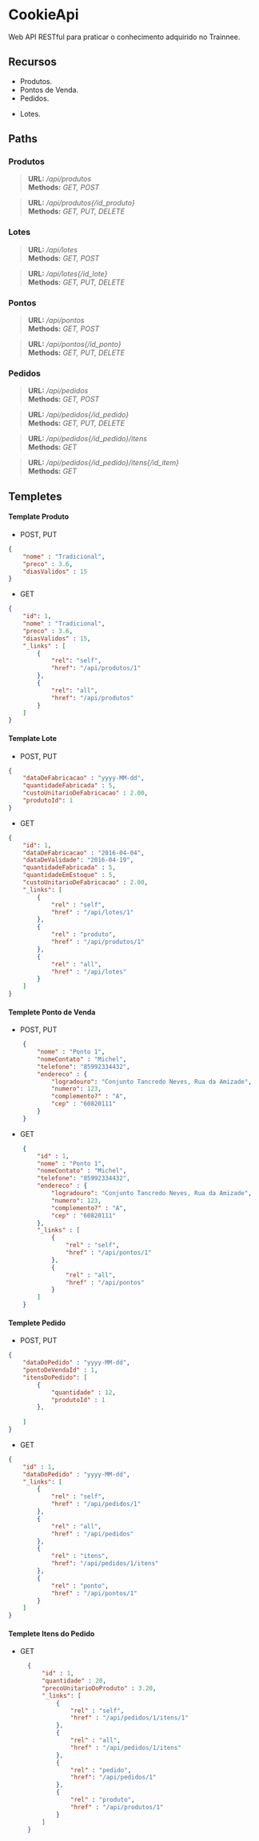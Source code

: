 # **CookieApi**
Web API RESTful para praticar o conhecimento adquirido no Trainnee.

## **Recursos**

+ Produtos.
+ Pontos de Venda.
+ Pedidos.
- Lotes.

## **Paths**

### Produtos
>**URL:** */api/produtos*  
>**Methods:** *GET, POST*

>**URL:** */api/produtos{/id_produto}*  
>**Methods:** *GET, PUT, DELETE*  

### Lotes
>**URL:** */api/lotes*  
>**Methods:** *GET, POST*  

>**URL:** */api/lotes{/id_lote}*  
>**Methods:** *GET, PUT, DELETE*  

### Pontos
>**URL:** */api/pontos*  
>**Methods:** *GET, POST*

>**URL:** */api/pontos{/id_ponto}*  
>**Methods:** *GET, PUT, DELETE*  

### Pedidos
>**URL:** */api/pedidos*  
>**Methods:** *GET, POST*

>**URL:** */api/pedidos{/id_pedido}*  
>**Methods:** *GET, PUT, DELETE*

>**URL:** */api/pedidos{/id_pedido}/itens*  
>**Methods:** *GET*

>**URL:** */api/pedidos{/id_pedido}/itens{/id_item}*  
>**Methods:** *GET*

 
## **Templetes**

#### **Template Produto**

- POST, PUT
```json
{
	"nome" : "Tradicional",
    "preco" : 3.6,
    "diasValidos" : 15
}
```

 - GET
```json
{
	"id": 1,
	"nome" : "Tradicional",
    "preco" : 3.6,
    "diasValidos" : 15,
    "_links" : [
	    { 
		    "rel": "self",
		    "href": "/api/produtos/1"
		},
		{
			"rel": "all",
			"href": "/api/produtos"
		}
    ]
}
```

#### **Template Lote**
- POST, PUT
```json
{
	"dataDeFabricacao" : "yyyy-MM-dd",
	"quantidadeFabricada" : 5,
	"custoUnitarioDeFabricacao" : 2.00,
	"produtoId": 1
}
```

- GET

```json
{
	"id": 1,
	"dataDeFabricacao" : "2016-04-04",
	"dataDeValidade": "2016-04-19",
	"quantidadeFabricada" : 5,
	"quantidadeEmEstoque" : 5,
	"custoUnitarioDeFabricacao" : 2.00,
	"_links": [
		{
			"rel" : "self",
			"href" : "/api/lotes/1"
		},
		{
			"rel" : "produto",
			"href" : "/api/produtos/1"
		},
		{
			"rel" : "all",
			"href" : "/api/lotes"
		}
	]
}
```

#### **Templete Ponto de Venda**

- POST, PUT
```json
	{
		"nome" : "Ponto 1",
		"nomeContato" : "Michel",
		"telefone": "85992334432",
		"endereco" : {
			"logradouro": "Conjunto Tancredo Neves, Rua da Amizade",
			"numero": 123,
			"complemento?" : "A",
			"cep" : "60820111" 
		}
	}
```

- GET
```json
	{
		"id" : 1,
		"nome" : "Ponto 1",
		"nomeContato" : "Michel",
		"telefone": "85992334432",
		"endereco" : {
			"logradouro": "Conjunto Tancredo Neves, Rua da Amizade",
			"numero": 123,
			"complemento?" : "A",
			"cep" : "60820111" 
		},
		"_links" : [
			{
				"rel" : "self",
				"href" : "/api/pontos/1" 
			},
			{
				"rel" : "all",
				"href" : "/api/pontos"
			}
		]
	}
```

#### **Templete Pedido**

- POST, PUT
```json
{
	"dataDoPedido" : "yyyy-MM-dd",
	"pontoDeVendaId" : 1,
	"itensDoPedido": [
		{
			"quantidade" : 12,
			"produtoId" : 1 
		},
		
	]
}
```

- GET
```json
{
	"id" : 1,
	"dataDoPedido" : "yyyy-MM-dd",
	"_links": [
		{
			"rel" : "self",
			"href" : "/api/pedidos/1"
		},
		{
			"rel" : "all",
			"href" : "/api/pedidos"
		},
		{
			"rel" : "itens",
			"href": "/api/pedidos/1/itens"
		},
		{
			"rel" : "ponto",
			"href" : "/api/pontos/1"
		}
	]
}
```

#### **Templete Itens do Pedido**

- GET

  ```json
	{
		"id" : 1,
		"quantidade" : 20,
		"precoUnitarioDoProduto" : 3.20,
		"_links": [
			{
				"rel" : "self",
				"href" : "/api/pedidos/1/itens/1"
			},
			{
				"rel" : "all",
				"href" : "/api/pedidos/1/itens"
			},
			{
				"rel" : "pedido",
				"href": "/api/pedidos/1"
			},
			{
				"rel" : "produto",
				"href" : "/api/produtos/1"
			}
	    ]
	}
  ```
